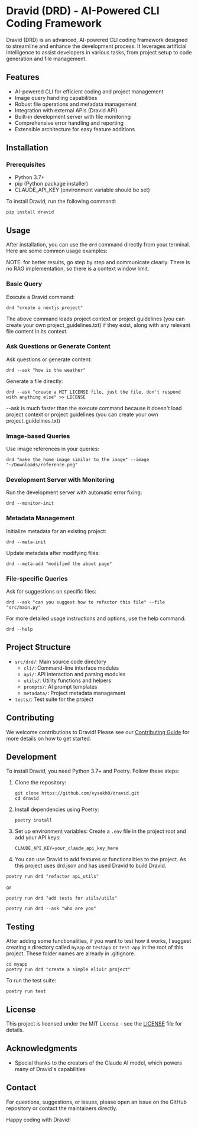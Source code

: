 # Dravid (DRD) - AI-Powered CLI Coding Framework

Dravid (DRD) is an advanced, AI-powered CLI coding framework designed to streamline and enhance the development process. It leverages artificial intelligence to assist developers in various tasks, from project setup to code generation and file management.

## Features

- AI-powered CLI for efficient coding and project management
- Image query handling capabilities
- Robust file operations and metadata management
- Integration with external APIs (Dravid API)
- Built-in development server with file monitoring
- Comprehensive error handling and reporting
- Extensible architecture for easy feature additions

## Installation

### Prerequisites

- Python 3.7+
- pip (Python package installer)
- CLAUDE_API_KEY (environment variable should be set)

To install Dravid, run the following command:

```
pip install dravid
```

## Usage

After installation, you can use the `drd` command directly from your terminal. Here are some common usage examples:

NOTE: for better results, go step by step and communicate clearly. There is no RAG implementation, so there is a
context window limit.

### Basic Query

Execute a Dravid command:

```
drd "create a nextjs project"
```

The above command loads project context or project guidelines (you can create your own project_guidelines.txt) if they exist, along with any relevant file content in its context.

### Ask Questions or Generate Content

Ask questions or generate content:

```
drd --ask "how is the weather"
```

Generate a file directly:

```
drd --ask "create a MIT LICENSE file, just the file, don't respond with anything else" >> LICENSE
```

--ask is much faster than the execute command because it doesn't load project context or project guidelines (you can create your own project_guidelines.txt)

### Image-based Queries

Use image references in your queries:

```
drd "make the home image similar to the image" --image "~/Downloads/reference.png"
```

### Development Server with Monitoring

Run the development server with automatic error fixing:

```
drd --monitor-init
```

### Metadata Management

Initialize metadata for an existing project:

```
drd --meta-init
```

Update metadata after modifying files:

```
drd --meta-add "modified the about page"
```

### File-specific Queries

Ask for suggestions on specific files:

```
drd --ask "can you suggest how to refactor this file" --file "src/main.py"
```

For more detailed usage instructions and options, use the help command:

```
drd --help
```

## Project Structure

- `src/drd/`: Main source code directory
  - `cli/`: Command-line interface modules
  - `api/`: API interaction and parsing modules
  - `utils/`: Utility functions and helpers
  - `prompts/`: AI prompt templates
  - `metadata/`: Project metadata management
- `tests/`: Test suite for the project

## Contributing

We welcome contributions to Dravid! Please see our [Contributing Guide](CONTRIBUTING.md) for more details on how to get started.

## Development

To install Dravid, you need Python 3.7+ and Poetry. Follow these steps:

1. Clone the repository:

   ```
   git clone https://github.com/vysakh0/dravid.git
   cd dravid
   ```

2. Install dependencies using Poetry:

   ```
   poetry install
   ```

3. Set up environment variables:
   Create a `.env` file in the project root and add your API keys:
   ```
   CLAUDE_API_KEY=your_claude_api_key_here
   ```
4. You can use Dravid to add features or functionalities to the project. As this project uses drd.json
   and has used Dravid to build Dravid.

```
poetry run drd "refactor api_utils"
```

or

```
poetry run drd "add tests for utils/utils"
```

```
poetry run drd --ask "who are you"
```

## Testing

After adding some functionalities, if you want to test how it works, I suggest creating a directory
called `myapp` or `testapp` or `test-app` in the root of this project. These folder names are already in .gitignore.

```
cd myapp
poetry run drd "create a simple elixir project"
```

To run the test suite:

```
poetry run test
```

## License

This project is licensed under the MIT License - see the [LICENSE](LICENSE) file for details.

## Acknowledgments

- Special thanks to the creators of the Claude AI model, which powers many of Dravid's capabilities

## Contact

For questions, suggestions, or issues, please open an issue on the GitHub repository or contact the maintainers directly.

Happy coding with Dravid!
